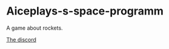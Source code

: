 # Aiceplays-s-space-programm
A game about rockets.


<a href="https://discord.gg/wjM6Y4Uegx">The discord</a>
